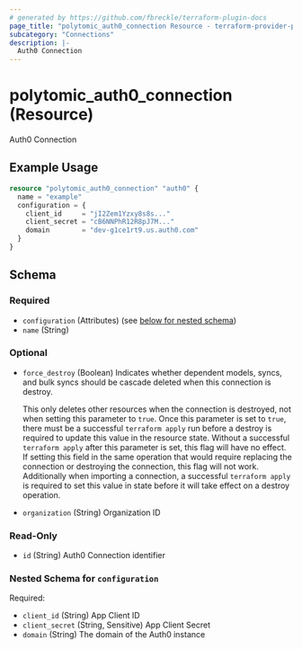 ```yaml
---
# generated by https://github.com/fbreckle/terraform-plugin-docs
page_title: "polytomic_auth0_connection Resource - terraform-provider-polytomic"
subcategory: "Connections"
description: |-
  Auth0 Connection
---
```


# polytomic_auth0_connection (Resource)

Auth0 Connection

## Example Usage

```terraform
resource "polytomic_auth0_connection" "auth0" {
  name = "example"
  configuration = {
    client_id     = "jI2Zem1Yzxy8s8s..."
    client_secret = "cB6NNPhR12R8pJ7M..."
    domain        = "dev-g1ce1rt9.us.auth0.com"
  }
}
```

<!-- schema generated by tfplugindocs -->
## Schema

### Required

- `configuration` (Attributes) (see [below for nested schema](#nestedatt--configuration))
- `name` (String)

### Optional

- `force_destroy` (Boolean) Indicates whether dependent models, syncs, and bulk syncs should be cascade
deleted when this connection is destroy.

  This only deletes other resources when the connection is destroyed, not when
setting this parameter to `true`. Once this parameter is set to `true`, there
must be a successful `terraform apply` run before a destroy is required to
update this value in the resource state. Without a successful `terraform apply`
after this parameter is set, this flag will have no effect. If setting this
field in the same operation that would require replacing the connection or
destroying the connection, this flag will not work. Additionally when importing
a connection, a successful `terraform apply` is required to set this value in
state before it will take effect on a destroy operation.
- `organization` (String) Organization ID

### Read-Only

- `id` (String) Auth0 Connection identifier

<a id="nestedatt--configuration"></a>
### Nested Schema for `configuration`

Required:

- `client_id` (String) App Client ID
- `client_secret` (String, Sensitive) App Client Secret
- `domain` (String) The domain of the Auth0 instance


